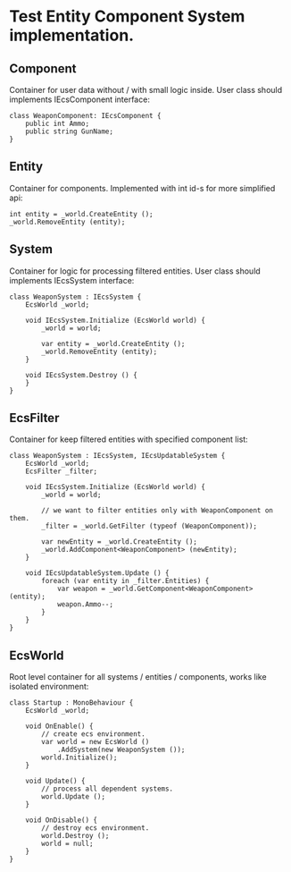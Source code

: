 # Test Entity Component System implementation.

## Component
Container for user data without / with small logic inside. User class should implements IEcsComponent interface:
```
class WeaponComponent: IEcsComponent {
    public int Ammo;
    public string GunName;
}
```

## Entity
Сontainer for components. Implemented with int id-s for more simplified api:
```
int entity = _world.CreateEntity ();
_world.RemoveEntity (entity);
```

## System
Сontainer for logic for processing filtered entities. User class should implements IEcsSystem interface:
```
class WeaponSystem : IEcsSystem {
    EcsWorld _world;

    void IEcsSystem.Initialize (EcsWorld world) {
        _world = world;

        var entity = _world.CreateEntity ();
        _world.RemoveEntity (entity);
    }

    void IEcsSystem.Destroy () {
    }
}
```

## EcsFilter
Container for keep filtered entities with specified component list:
```
class WeaponSystem : IEcsSystem, IEcsUpdatableSystem {
    EcsWorld _world;
    EcsFilter _filter;

    void IEcsSystem.Initialize (EcsWorld world) {
        _world = world;

        // we want to filter entities only with WeaponComponent on them.
        _filter = _world.GetFilter (typeof (WeaponComponent));
        
        var newEntity = _world.CreateEntity ();
        _world.AddComponent<WeaponComponent> (newEntity);
    }

    void IEcsUpdatableSystem.Update () {
        foreach (var entity in _filter.Entities) {
            var weapon = _world.GetComponent<WeaponComponent> (entity);
            weapon.Ammo--;
        }
    }
}
```

## EcsWorld
Root level container for all systems / entities / components, works like isolated environment:
```
class Startup : MonoBehaviour {
    EcsWorld _world;

    void OnEnable() {
        // create ecs environment.
        var world = new EcsWorld ()
            .AddSystem(new WeaponSystem ());
        world.Initialize();
    }
    
    void Update() {
        // process all dependent systems.
        world.Update ();
    }

    void OnDisable() {
        // destroy ecs environment.
        world.Destroy ();
        world = null;
    }
}
```
